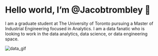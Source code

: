 # Hello world, I’m @Jacobtrombley 👋

I am a graduate student at The University of Toronto pursuing a Master of Industrial Engineering focused in Analytics. I am a data fanatic who is looking to work in the data analytics, data science, or data engineering space. 

![data_gif](https://github.com/Jacobtrombley/images-in-readme/assets/124385220/60386859-7f0f-4ad5-b879-5d8206a59480)


<!---

- 👀 I’m interested in ...
- 🌱 I’m currently learning ...
- 💞️ I’m looking to collaborate on ...
- 📫 How to reach me ...
Jacobtrombley/Jacobtrombley is a ✨ special ✨ repository because its `README.md` (this file) appears on your GitHub profile.
You can click the Preview link to take a look at your changes.
Link to [sitename](url)
--->
